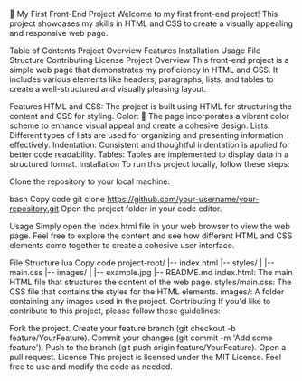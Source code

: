 🌈 My First Front-End Project
Welcome to my first front-end project! This project showcases my skills in HTML and CSS to create a visually appealing and responsive web page.

Table of Contents
Project Overview
Features
Installation
Usage
File Structure
Contributing
License
Project Overview
This front-end project is a simple web page that demonstrates my proficiency in HTML and CSS. It includes various elements like headers, paragraphs, lists, and tables to create a well-structured and visually pleasing layout.

Features
HTML and CSS: The project is built using HTML for structuring the content and CSS for styling.
Color: 🎨 The page incorporates a vibrant color scheme to enhance visual appeal and create a cohesive design.
Lists: Different types of lists are used for organizing and presenting information effectively.
Indentation: Consistent and thoughtful indentation is applied for better code readability.
Tables: Tables are implemented to display data in a structured format.
Installation
To run this project locally, follow these steps:

Clone the repository to your local machine:

bash
Copy code
git clone https://github.com/your-username/your-repository.git
Open the project folder in your code editor.

Usage
Simply open the index.html file in your web browser to view the web page. Feel free to explore the content and see how different HTML and CSS elements come together to create a cohesive user interface.

File Structure
lua
Copy code
project-root/
|-- index.html
|-- styles/
|   |-- main.css
|-- images/
|   |-- example.jpg
|-- README.md
index.html: The main HTML file that structures the content of the web page.
styles/main.css: The CSS file that contains the styles for the HTML elements.
images/: A folder containing any images used in the project.
Contributing
If you'd like to contribute to this project, please follow these guidelines:

Fork the project.
Create your feature branch (git checkout -b feature/YourFeature).
Commit your changes (git commit -m 'Add some feature').
Push to the branch (git push origin feature/YourFeature).
Open a pull request.
License
This project is licensed under the MIT License. Feel free to use and modify the code as needed.









